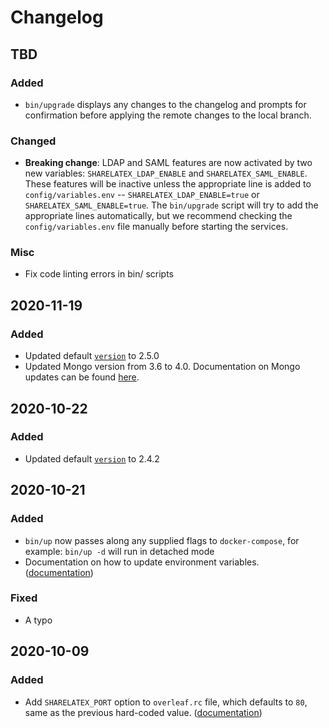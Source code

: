 # Changelog

## TBD
### Added
- `bin/upgrade` displays any changes to the changelog and prompts for
   confirmation before applying the remote changes to the local branch.
   
### Changed
- **Breaking change**: LDAP and SAML features are now activated by two new
  variables: `SHARELATEX_LDAP_ENABLE` and `SHARELATEX_SAML_ENABLE`.
  These features will be inactive unless the appropriate line is added
  to `config/variables.env` -- `SHARELATEX_LDAP_ENABLE=true` or
  `SHARELATEX_SAML_ENABLE=true`. The `bin/upgrade` script will try to add the
  appropriate lines automatically, but we recommend checking the
  `config/variables.env` file manually before starting the services.

### Misc
- Fix code linting errors in bin/ scripts

## 2020-11-19
### Added
- Updated default [`version`](https://github.com/overleaf/toolkit/blob/master/lib/config-seed/version) to 2.5.0
- Updated Mongo version from 3.6 to 4.0. Documentation on Mongo updates can be found [here](https://github.com/overleaf/overleaf/wiki/Updating-Mongo-version).

## 2020-10-22
### Added
- Updated default [`version`](https://github.com/overleaf/toolkit/blob/master/lib/config-seed/version) to 2.4.2


## 2020-10-21
### Added
- `bin/up` now passes along any supplied flags to `docker-compose`,
  for example: `bin/up -d` will run in detached mode
- Documentation on how to update environment variables. ([documentation](./doc/configuration.md))
### Fixed
- A typo


## 2020-10-09
### Added
- Add `SHARELATEX_PORT` option to `overleaf.rc` file, which defaults
  to `80`, same as the previous hard-coded value. ([documentation](./doc/overleaf-rc.md))
